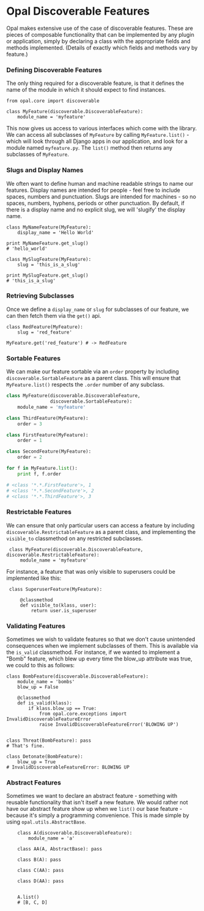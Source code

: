 # Opal Discoverable Features

Opal makes extensive use of the case of discoverable features. These are pieces of
composable functionality that can be implemented by any plugin or application,
simply by declaring a class with the appropriate fields and methods implemented. (Details
of exactly which fields and methods vary by feature.)

### Defining Discoverable Features

The only thing required for a discoverable feature, is that it defines the name of
the module in which it should expect to find instances.

    from opal.core import discoverable

    class MyFeature(discoverable.DiscoverableFeature):
        module_name = 'myfeature'


This now gives us access to various interfaces which come with the library. We can access
all subclasses of `MyFeature` by calling `MyFeature.list()` - which will look through all
Django apps in our application, and look for a module named `myfeature.py`. The `list()`
method then returns any subclasses of `MyFeature`.

### Slugs and Display Names

We often want to define human and machine readable strings to name our features. Display
names are intended for people - feel free to include spaces, numbers and punctuation. Slugs
are intended for machines - so no spaces, numbers, hyphens, periods or other punctuation. By
default, if there is a display name and no explicit slug, we will 'slugify' the display name.

    class MyNameFeature(MyFeature):
        display_name = 'Hello World'

    print MyNameFeature.get_slug()
    # 'hello_world'

    class MySlugFeature(MyFeature):
        slug = 'this_is_a_slug'

    print MySlugFeature.get_slug()
    # 'this_is_a_slug'

### Retrieving Subclasses

Once we define a `display_name` or `slug` for subclasses of our feature, we can then fetch them via
the `get()` api.

    class RedFeature(MyFeature):
        slug = 'red_feature'

    MyFeature.get('red_feature') # -> RedFeature


### Sortable Features

We can make our feature sortable via an `order` property by including
 `discoverable.SortableFeature` as a parent class. This will ensure that `MyFeature.list()`
 respects the `.order` number of any subclass.

```python
class MyFeature(discoverable.DiscoverableFeature,
                discoverable.SortableFeature):
    module_name = 'myfeature'

class ThirdFeature(MyFeature):
    order = 3

class FirstFeature(MyFeature):
    order = 1

class SecondFeature(MyFeature):
    order = 2

for f in MyFeature.list():
    print f, f.order

# <class '*.*.FirstFeature'>, 1
# <class '*.*.SecondFeature'>, 2
# <class '*.*.ThirdFeature'>, 3
```

### Restrictable Features

We can ensure that only particular users can access a feature by including
 `discoverable.RestrictableFeature` as a parent class, and implementing the `visible_to`
 classmethod on any restricted subclasses.

     class MyFeature(discoverable.DiscoverableFeature, discoverable.RestrictableFeature):
         module_name = 'myfeature'

 For instance, a feature that was only visible to superusers could be implemented like this:

     class SuperuserFeature(MyFeature):

         @classmethod
         def visible_to(klass, user):
             return user.is_superuser

### Validating Features

Sometimes we wish to validate features so that we don't cause unintended consequences when
we implement subclasses of them. This is available via the `is_valid` classmethod. For instance,
if we wanted to implement a "Bomb" feature, which blew up every time the blow_up attribute was
true, we could to this as follows:

    class BombFeature(discoverable.DiscoverableFeature):
        module_name = 'bombs'
        blow_up = False

        @classmethod
        def is_valid(klass):
            if klass.blow_up == True:
                from opal.core.exceptions import InvalidDiscoverableFeatureError
                raise InvalidDiscoverableFeatureError('BLOWING UP')


    class Threat(BombFeature): pass
    # That's fine.

    class Detonate(BombFeature):
        blow_up = True
    # InvalidDiscoverableFeatureError: BLOWING UP

### Abstract Features

Sometimes we want to declare an abstract feature - something with reusable functionality
that isn't itself a new feature. We would rather not have our abstract feature show up
when we `list()` our base feature - because it's simply a programming convenience. This
is made simple by using `opal.utils.AbstractBase`.

        class A(discoverable.DiscoverableFeature):
            module_name = 'a'

        class AA(A, AbstractBase): pass

        class B(A): pass

        class C(AA): pass

        class D(AA): pass


        A.list()
        # [B, C, D]
